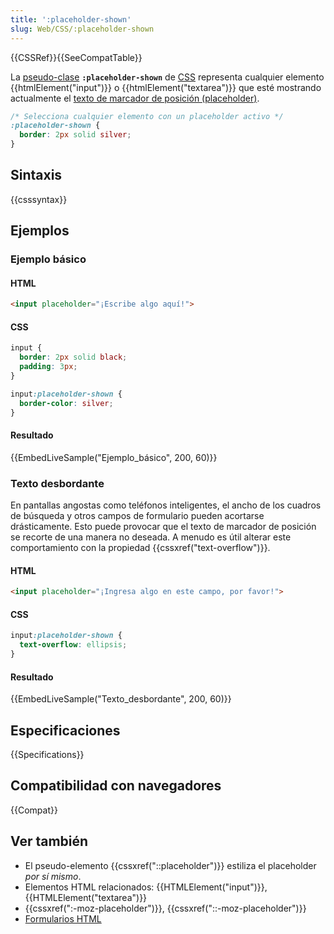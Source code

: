 ```yaml
---
title: ':placeholder-shown'
slug: Web/CSS/:placeholder-shown
---
```


{{CSSRef}}{{SeeCompatTable}}

La [pseudo-clase](/es/docs/CSS/Pseudo-classes) **`:placeholder-shown`** de [CSS](/es/docs/Web/CSS) representa cualquier elemento {{htmlElement("input")}} o {{htmlElement("textarea")}} que esté mostrando actualmente el [texto de marcador de posición (placeholder)](/es/docs/Web/HTML/Element/input#attr-placeholder).

```css
/* Selecciona cualquier elemento con un placeholder activo */
:placeholder-shown {
  border: 2px solid silver;
}
```

## Sintaxis

{{csssyntax}}

## Ejemplos

### Ejemplo básico

#### HTML

```html
<input placeholder="¡Escribe algo aquí!">
```

#### CSS

```css
input {
  border: 2px solid black;
  padding: 3px;
}

input:placeholder-shown {
  border-color: silver;
}
```

#### Resultado

{{EmbedLiveSample("Ejemplo_básico", 200, 60)}}

### Texto desbordante

En pantallas angostas como teléfonos inteligentes, el ancho de los cuadros de búsqueda y otros campos de formulario pueden acortarse drásticamente. Esto puede provocar que el texto de marcador de posición se recorte de una manera no deseada. A menudo es útil alterar este comportamiento con la propiedad {{cssxref("text-overflow")}}.

#### HTML

```html
<input placeholder="¡Ingresa algo en este campo, por favor!">
```

#### CSS

```css
input:placeholder-shown {
  text-overflow: ellipsis;
}
```

#### Resultado

{{EmbedLiveSample("Texto_desbordante", 200, 60)}}

## Especificaciones

{{Specifications}}

## Compatibilidad con navegadores

{{Compat}}

## Ver también

- El pseudo-elemento {{cssxref("::placeholder")}} estiliza el placeholder _por sí mismo_.
- Elementos HTML relacionados: {{HTMLElement("input")}}, {{HTMLElement("textarea")}}
- {{cssxref(":-moz-placeholder")}}, {{cssxref("::-moz-placeholder")}}
- [Formularios HTML](/es/docs/Learn/HTML/Forms)
